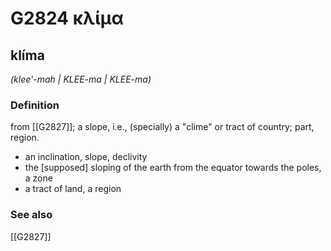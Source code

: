 # G2824 κλίμα

## klíma

_(klee'-mah | KLEE-ma | KLEE-ma)_

### Definition

from [[G2827]]; a slope, i.e., (specially) a "clime" or tract of country; part, region.

- an inclination, slope, declivity
- the [supposed] sloping of the earth from the equator towards the poles, a zone
- a tract of land, a region

### See also

[[G2827]]

